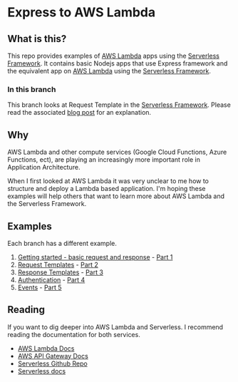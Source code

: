 # Express to AWS Lambda
## What is this?
This repo provides examples of [AWS Lambda](https://aws.amazon.com/lambda/) apps using the [Serverless Framework](https://github.com/serverless/serverless). It contains basic Nodejs apps that use Express framework and the equivalent app on [AWS Lambda](https://aws.amazon.com/lambda/) using the [Serverless Framework](https://github.com/serverless/serverless).

### In this branch
This branch looks at Request Template in the [Serverless Framework](https://github.com/serverless/serverless). Please read the associated [blog post](https://medium.com/@johncmckim/express-to-aws-lambda-part-2-f5183389a3ec) for an explanation.

## Why
AWS Lambda and other compute services (Google Cloud Functions, Azure Functions, ect), are playing an increasingly more important role in Application Architecture.

When I first looked at AWS Lambda it was very unclear to me how to structure and deploy a Lambda based application. I'm hoping these examples will help others that want to learn more about AWS Lambda and the Serverless Framework.

## Examples
Each branch has a different example.

1. [Getting started - basic request and response](https://github.com/johncmckim/express-to-aws-lambda/tree/1-basic) - [Part 1](https://medium.com/@johncmckim/express-to-aws-lambda-part-1-a057096abe34)
2. [Request Templates](https://github.com/johncmckim/express-to-aws-lambda/tree/2-request-templates) - [Part 2](https://medium.com/@johncmckim/express-to-aws-lambda-part-2-f5183389a3ec)
3. [Response Templates](https://github.com/johncmckim/express-to-aws-lambda/tree/3-response-templates) - [Part 3](https://medium.com/@johncmckim/express-to-aws-lambda-part-3-eca9a442f9ff)
4. [Authentication](https://github.com/johncmckim/express-to-aws-lambda/tree/4-authentication) - [Part 4](https://medium.com/@johncmckim/express-to-aws-lambda-part-4-22257f71385f)
5. [Events](https://github.com/johncmckim/express-to-aws-lambda/tree/5-workers) - [Part 5](https://medium.com/@johncmckim/express-to-aws-lambda-part-5-dcde1532279c)

## Reading
If you want to dig deeper into AWS Lambda and Serverless. I recommend reading the documentation for both services.
* [AWS Lambda Docs](http://docs.aws.amazon.com/lambda/latest/dg/welcome.html)
* [AWS API Gateway Docs](http://docs.aws.amazon.com/apigateway/latest/developerguide/welcome.html)
* [Serverless Github Repo](https://github.com/serverless/serverless)
* [Serverless docs](http://docs.serverless.com/)

